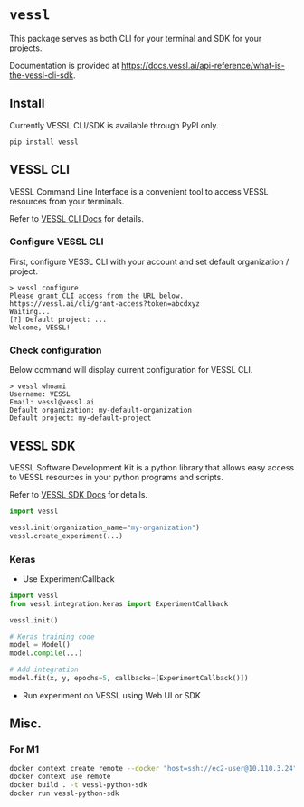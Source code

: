 # `vessl`

This package serves as both CLI for your terminal and SDK for your projects.

Documentation is provided at https://docs.vessl.ai/api-reference/what-is-the-vessl-cli-sdk. 

## Install

Currently VESSL CLI/SDK is available through PyPI only. 
```shell
pip install vessl
```

## VESSL CLI

VESSL Command Line Interface is a convenient tool to access VESSL resources from your terminals.

Refer to [VESSL CLI Docs](https://docs.vessl.ai/api-reference/cli) for details.


### Configure VESSL CLI

First, configure VESSL CLI with your account and set default organization / project.

```shell
> vessl configure
Please grant CLI access from the URL below.
https://vessl.ai/cli/grant-access?token=abcdxyz
Waiting...
[?] Default project: ...
Welcome, VESSL!
```

### Check configuration

Below command will display current configuration for VESSL CLI. 
```shell
> vessl whoami
Username: VESSL
Email: vessl@vessl.ai
Default organization: my-default-organization
Default project: my-default-project
```


## VESSL SDK

VESSL Software Development Kit is a python library that allows easy access to VESSL resources in your python programs and scripts. 

Refer to  [VESSL SDK Docs](https://docs.vessl.ai/api-reference/python-sdk) for details.


```python
import vessl

vessl.init(organization_name="my-organization")
vessl.create_experiment(...)
```

### Keras

- Use ExperimentCallback

```python
import vessl
from vessl.integration.keras import ExperimentCallback

vessl.init()

# Keras training code
model = Model()
model.compile(...)

# Add integration
model.fit(x, y, epochs=5, callbacks=[ExperimentCallback()])
```

- Run experiment on VESSL using Web UI or SDK

## Misc.

### For M1

```bash
docker context create remote --docker "host=ssh://ec2-user@10.110.3.24"
docker context use remote
docker build . -t vessl-python-sdk
docker run vessl-python-sdk
```
